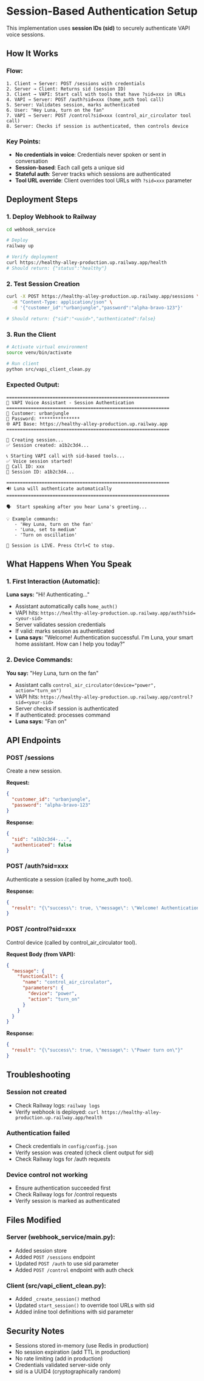 # Session-Based Authentication Setup

This implementation uses **session IDs (sid)** to securely authenticate VAPI voice sessions.

## How It Works

### Flow:

```
1. Client → Server: POST /sessions with credentials
2. Server → Client: Returns sid (session ID)
3. Client → VAPI: Start call with tools that have ?sid=xxx in URLs
4. VAPI → Server: POST /auth?sid=xxx (home_auth tool call)
5. Server: Validates session, marks authenticated
6. User: "Hey Luna, turn on the fan"
7. VAPI → Server: POST /control?sid=xxx (control_air_circulator tool call)
8. Server: Checks if session is authenticated, then controls device
```

### Key Points:

- **No credentials in voice**: Credentials never spoken or sent in conversation
- **Session-based**: Each call gets a unique sid
- **Stateful auth**: Server tracks which sessions are authenticated
- **Tool URL override**: Client overrides tool URLs with `?sid=xxx` parameter

## Deployment Steps

### 1. Deploy Webhook to Railway

```bash
cd webhook_service

# Deploy
railway up

# Verify deployment
curl https://healthy-alley-production.up.railway.app/health
# Should return: {"status":"healthy"}
```

### 2. Test Session Creation

```bash
curl -X POST https://healthy-alley-production.up.railway.app/sessions \
  -H "Content-Type: application/json" \
  -d '{"customer_id":"urbanjungle","password":"alpha-bravo-123"}'

# Should return: {"sid":"<uuid>","authenticated":false}
```

### 3. Run the Client

```bash
# Activate virtual environment
source venv/bin/activate

# Run client
python src/vapi_client_clean.py
```

### Expected Output:

```
============================================================
🎤 VAPI Voice Assistant - Session Authentication
============================================================
👤 Customer: urbanjungle
🔐 Password: ***************
🌐 API Base: https://healthy-alley-production.up.railway.app
============================================================

🔑 Creating session...
✅ Session created: a1b2c3d4...

📞 Starting VAPI call with sid-based tools...
✅ Voice session started!
📱 Call ID: xxx
🔑 Session ID: a1b2c3d4...

============================================================
🔊 Luna will authenticate automatically
============================================================

🗣️  Start speaking after you hear Luna's greeting...

💡 Example commands:
   - 'Hey Luna, turn on the fan'
   - 'Luna, set to medium'
   - 'Turn on oscillation'

🔴 Session is LIVE. Press Ctrl+C to stop.
```

## What Happens When You Speak

### 1. First Interaction (Automatic):

**Luna says:** "Hi! Authenticating..."
- Assistant automatically calls `home_auth()`
- VAPI hits: `https://healthy-alley-production.up.railway.app/auth?sid=<your-sid>`
- Server validates session credentials
- If valid: marks session as authenticated
- **Luna says:** "Welcome! Authentication successful. I'm Luna, your smart home assistant. How can I help you today?"

### 2. Device Commands:

**You say:** "Hey Luna, turn on the fan"
- Assistant calls `control_air_circulator(device="power", action="turn_on")`
- VAPI hits: `https://healthy-alley-production.up.railway.app/control?sid=<your-sid>`
- Server checks if session is authenticated
- If authenticated: processes command
- **Luna says:** "Fan on"

## API Endpoints

### POST /sessions
Create a new session.

**Request:**
```json
{
  "customer_id": "urbanjungle",
  "password": "alpha-bravo-123"
}
```

**Response:**
```json
{
  "sid": "a1b2c3d4-...",
  "authenticated": false
}
```

### POST /auth?sid=xxx
Authenticate a session (called by home_auth tool).

**Response:**
```json
{
  "result": "{\"success\": true, \"message\": \"Welcome! Authentication successful...\"}"
}
```

### POST /control?sid=xxx
Control device (called by control_air_circulator tool).

**Request Body (from VAPI):**
```json
{
  "message": {
    "functionCall": {
      "name": "control_air_circulator",
      "parameters": {
        "device": "power",
        "action": "turn_on"
      }
    }
  }
}
```

**Response:**
```json
{
  "result": "{\"success\": true, \"message\": \"Power turn on\"}"
}
```

## Troubleshooting

### Session not created
- Check Railway logs: `railway logs`
- Verify webhook is deployed: `curl https://healthy-alley-production.up.railway.app/health`

### Authentication failed
- Check credentials in `config/config.json`
- Verify session was created (check client output for sid)
- Check Railway logs for /auth requests

### Device control not working
- Ensure authentication succeeded first
- Check Railway logs for /control requests
- Verify session is marked as authenticated

## Files Modified

### Server (webhook_service/main.py):
- Added session store
- Added `POST /sessions` endpoint
- Updated `POST /auth` to use sid parameter
- Added `POST /control` endpoint with auth check

### Client (src/vapi_client_clean.py):
- Added `_create_session()` method
- Updated `start_session()` to override tool URLs with sid
- Added inline tool definitions with sid parameter

## Security Notes

- Sessions stored in-memory (use Redis in production)
- No session expiration (add TTL in production)
- No rate limiting (add in production)
- Credentials validated server-side only
- sid is a UUID4 (cryptographically random)
